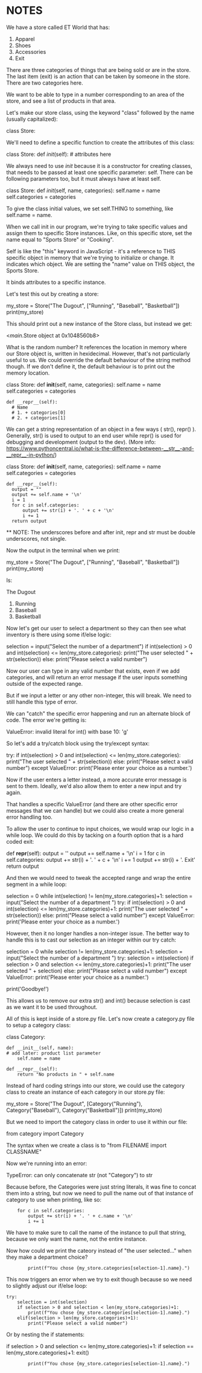# NOTES

We have a store called ET World that has:

1. Apparel
2. Shoes
3. Accessories
4. Exit

There are three categories of things that are being sold or are in the store. The last item (exit) is an action that can be taken by someone in the store. There are two categories here.

We want to be able to type in a number corresponding to an area of the store, and see a list of products in that area.

Let's make our store class, using the keyword "class" followed by the name (usually capitalized):

class Store:


We'll need to define a specific function to create the attributes of this class:

class Store:
    def _init_(self):
        # attributes here

We always need to use _init_ because it is a constructor for creating classes, that needs to be passed at least one specific parameter: self. There can be following parameters too, but it must always have at least self.

class Store:
    def _init_(self, name, categories):
        self.name = name
        self.categories = categories

To give the class initial values, we set self.THING to something, like self.name = name. 

When we call init in our program, we're trying to take specific values and assign them to specific Store instances. Like, on this specific store, set the name equal to "Sports Store" or "Cooking". 

Self is like the "this" keyword in JavaScript - it's a reference to THIS specific object in memory that we're trying to initialize or change. It indicates which object. We are setting the "name" value on THIS object, the Sports Store.

It binds attributes to a specific instance.

Let's test this out by creating a store:

my_store = Store("The Dugout", ["Running", "Baseball", "Basketball"])
print(my_store)

This should print out a new instance of the Store class, but instead we get:

<_main_.Store object at 0x1048560b8>

What is the random number? It references the location in memory where our Store object is, written in hexidecimal. However, that's not particularly useful to us. We could override the default behaviour of the string method though. If we don't define it, the default behaviour is to print out the memory location.

class Store:
    def __init__(self, name, categories):
        self.name = name
        self.categories = categories

    def __repr__(self):
      # Name
      # 1. + categories[0]
      # 2. + categories[1]

We can get a string representation of an object in a few ways ( str(), repr() ). Generally, str() is used to output to an end user while repr() is used for debugging and development (output to the dev).  (More info: https://www.pythoncentral.io/what-is-the-difference-between-__str__-and-__repr__-in-python/) 

class Store:
    def __init__(self, name, categories):
        self.name = name
        self.categories = categories

    def __repr__(self):
      output = ""
      output += self.name + '\n'
      i = 1
      for c in self.categories:
          output += str(i) + '. ' + c + '\n'
          i += 1
      return output

** NOTE: The underscores before and after init, repr and str must be double underscores, not single.


Now the output in the terminal when we print:

my_store = Store("The Dugout", ["Running", "Baseball", "Basketball"])
print(my_store)

Is:

The Dugout
1. Running
2. Baseball
3. Basketball


Now let's get our user to select a department so they can then see what inventory is there using some if/else logic:

selection = input("Select the number of a department")
if int(selection) > 0 and int(selection) <= len(my_store.categories):
    print("The user selected " + str(selection))
else:
    print("Please select a valid number")

Now our user can type in any valid number that exists, even if we add categories, and will return an error message if the user inputs something outside of the expected range.

But if we input a letter or any other non-integer, this will break. We need to still handle this type of error.

We can "catch" the specific error happening and run an alternate block of code. The error we're getting is:

ValueError: invalid literal for int() with base 10: 'g'

So let's add a try/catch block using the try/except syntax:

try:
    if int(selection) > 0 and int(selection) <= len(my_store.categories):
        print("The user selected " + str(selection))
    else:
        print("Please select a valid number")
except ValueError:
    print('Please enter your choice as a number.')

Now if the user enters a letter instead, a more accurate error message is sent to them. Ideally, we'd also allow them to enter a new input and try again.

That handles a specific ValueError (and there are other specific error messages that we can handle) but we could also create a more general error handling too.

To allow the user to continue to input choices, we would wrap our logic in a while loop. We could do this by tacking on a fourth option that is a hard coded exit:

def __repr__(self):
        output = ''
        output += self.name + '\n'
        i = 1
        for c in self.categories:
            output += str(i) + '. ' + c + '\n'
            i += 1
        output += str(i) + '. Exit'
        return output

And then we would need to tweak the accepted range and wrap the entire segment in a while loop:

selection = 0
while int(selection) != len(my_store.categories)+1:
    selection = input("Select the number of a department ")
    try:
        if int(selection) > 0 and int(selection) <= len(my_store.categories)+1:
            print("The user selected " + str(selection))
        else:
            print("Please select a valid number")
    except ValueError:
        print('Please enter your choice as a number.')

However, then it no longer handles a non-integer issue. The better way to handle this is to cast our selection as an integer within our try catch:

selection = 0
while selection != len(my_store.categories)+1:
    selection = input("Select the number of a department ")
    try:
        selection = int(selection)
        if selection > 0 and selection <= len(my_store.categories)+1:
            print("The user selected " + selection)
        else:
            print("Please select a valid number")
    except ValueError:
        print('Please enter your choice as a number.')

print('Goodbye!')

This allows us to remove our extra str() and int() because selection is cast as we want it to be used throughout.

All of this is kept inside of a store.py file. Let's now create a category.py file to setup a category class:

class Category:

    def __init__(self, name):
    # add later: product list parameter
        self.name = name

    def __repr__(self):
        return "No products in " + self.name 

Instead of hard coding strings into our store, we could use the category class to create an instance of each category in our store.py file:

my_store = Store("The Dugout", [Category("Running"), Category("Baseball"), Category("Basketball")])
print(my_store)

But we need to import the category class in order to use it within our file:

from category import Category

The syntax when we create a class is to "from FILENAME import CLASSNAME"

Now we're running into an error:

TypeError: can only concatenate str (not "Category") to str

Because before, the Categories were just string literals, it was fine to concat them into a string, but now we need to pull the name out of that instance of category to use when printing, like so:

        for c in self.categories:
            output += str(i) + '. ' + c.name + '\n'
            i += 1

We have to make sure to call the name of the instance to pull that string, because we only want the name, not the entire instance.

Now how could we print the cateory instead of "the user selected..." when they make a department choice?

            print(f"You chose {my_store.categories[selection-1].name}.")

This now triggers an error when we try to exit though because so we need to slightly adjust our if/else loop:

    try:
        selection = int(selection)
        if selection > 0 and selection < len(my_store.categories)+1:
            print(f"You chose {my_store.categories[selection-1].name}.")
        elif(selection > len(my_store.categories)+1):
            print("Please select a valid number")

Or by nesting the if statements:

if selection > 0 and selection <= len(my_store.categories)+1:
            if selection == len(my_store.categories)+1:
                exit()
                
            print(f"You chose {my_store.categories[selection-1].name}.")
